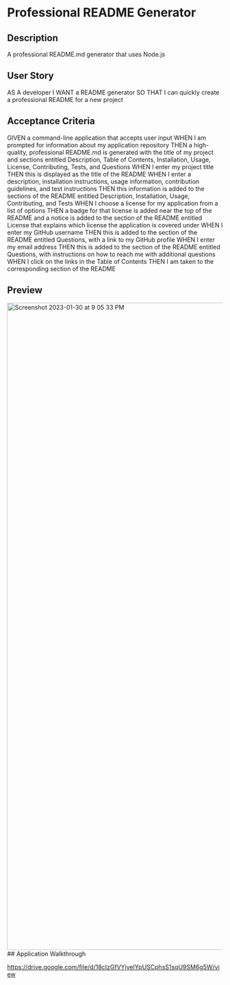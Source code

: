 # Professional README Generator 

## Description
A professional README.md generator that uses Node.js
## User Story
AS A developer
I WANT a README generator
SO THAT I can quickly create a professional README for a new project
## Acceptance Criteria
GIVEN a command-line application that accepts user input
WHEN I am prompted for information about my application repository
THEN a high-quality, professional README.md is generated with the title of my project and sections entitled Description, Table of Contents, Installation, Usage, License, Contributing, Tests, and Questions
WHEN I enter my project title
THEN this is displayed as the title of the README
WHEN I enter a description, installation instructions, usage information, contribution guidelines, and test instructions
THEN this information is added to the sections of the README entitled Description, Installation, Usage, Contributing, and Tests
WHEN I choose a license for my application from a list of options
THEN a badge for that license is added near the top of the README and a notice is added to the section of the README entitled License that explains which license the application is covered under
WHEN I enter my GitHub username
THEN this is added to the section of the README entitled Questions, with a link to my GitHub profile
WHEN I enter my email address
THEN this is added to the section of the README entitled Questions, with instructions on how to reach me with additional questions
WHEN I click on the links in the Table of Contents
THEN I am taken to the corresponding section of the README
## Preview
<img width="1512" alt="Screenshot 2023-01-30 at 9 05 33 PM" src="https://user-images.githubusercontent.com/112153725/215672152-8849e30c-4665-4555-90b0-342e8649386c.png">
## Application Walkthrough

https://drive.google.com/file/d/18cIzGfVYjyelYpUSCphsS1sqU9SM6g5W/view
